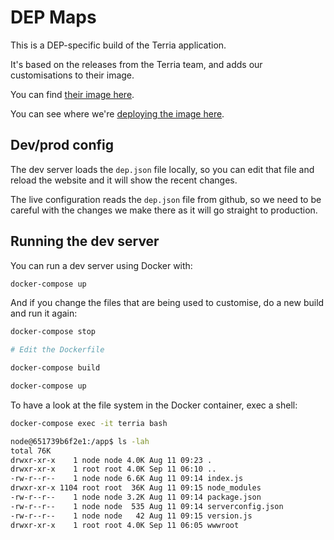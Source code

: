 # DEP Maps

This is a DEP-specific build of the Terria application.

It's based on the releases from the Terria team, and adds our customisations
to their image.

You can find [their image here](https://github.com/TerriaJS/TerriaMap).

You can see where we're [deploying the image here](https://github.com/digitalearthpacific/dep-kubernetes-apps/blob/main/apps/base/terria/deployment.yaml).

## Dev/prod config

The dev server loads the `dep.json` file locally, so you can edit that file and
reload the website and it will show the recent changes.

The live configuration reads the `dep.json` file from github, so we need to
be careful with the changes we make there as it will go straight to production.

## Running the dev server

You can run a dev server using Docker with:

```bash
docker-compose up
```

And if you change the files that are being used to customise, do a new build and
run it again:

```bash
docker-compose stop

# Edit the Dockerfile

docker-compose build

docker-compose up
```

To have a look at the  file system in the Docker container, exec a shell:

```bash
docker-compose exec -it terria bash
```

``` bash
node@651739b6f2e1:/app$ ls -lah
total 76K
drwxr-xr-x    1 node node 4.0K Aug 11 09:23 .
drwxr-xr-x    1 root root 4.0K Sep 11 06:10 ..
-rw-r--r--    1 node node 6.6K Aug 11 09:14 index.js
drwxr-xr-x 1104 root root  36K Aug 11 09:15 node_modules
-rw-r--r--    1 node node 3.2K Aug 11 09:14 package.json
-rw-r--r--    1 node node  535 Aug 11 09:14 serverconfig.json
-rw-r--r--    1 node node   42 Aug 11 09:15 version.js
drwxr-xr-x    1 root root 4.0K Sep 11 06:05 wwwroot
```
